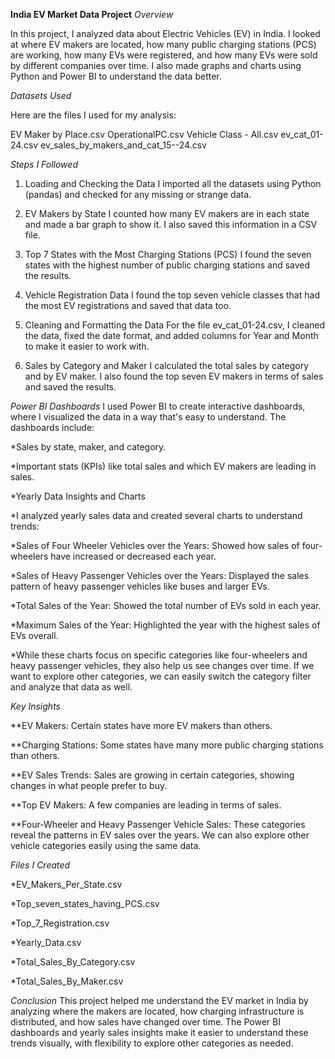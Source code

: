 **India EV Market Data Project**
_Overview_

In this project, I analyzed data about Electric Vehicles (EV) in India. I looked at where EV makers are located, how many public charging stations (PCS) are working, how many EVs were registered, and how many EVs were sold by different companies over time. I also made graphs and charts using Python and Power BI to understand the data better.

_Datasets Used_

Here are the files I used for my analysis:

EV Maker by Place.csv
OperationalPC.csv
Vehicle Class - All.csv
ev_cat_01-24.csv
ev_sales_by_makers_and_cat_15--24.csv

_Steps I Followed_
1. Loading and Checking the Data
I imported all the datasets using Python (pandas) and checked for any missing or strange data.

2. EV Makers by State
I counted how many EV makers are in each state and made a bar graph to show it. I also saved this information in a CSV file.

3. Top 7 States with the Most Charging Stations (PCS)
I found the seven states with the highest number of public charging stations and saved the results.

4. Vehicle Registration Data
I found the top seven vehicle classes that had the most EV registrations and saved that data too.

5. Cleaning and Formatting the Data
For the file ev_cat_01-24.csv, I cleaned the data, fixed the date format, and added columns for Year and Month to make it easier to work with.

6. Sales by Category and Maker
I calculated the total sales by category and by EV maker. I also found the top seven EV makers in terms of sales and saved the results.

_Power BI Dashboards_
I used Power BI to create interactive dashboards, where I visualized the data in a way that's easy to understand. The dashboards include:

*Sales by state, maker, and category.

*Important stats (KPIs) like total sales and which EV makers are leading in sales.

*Yearly Data Insights and Charts

*I analyzed yearly sales data and created several charts to understand trends:

*Sales of Four Wheeler Vehicles over the Years: Showed how sales of four-wheelers have increased or decreased each year.

*Sales of Heavy Passenger Vehicles over the Years: Displayed the sales pattern of heavy passenger vehicles like buses and larger EVs.

*Total Sales of the Year: Showed the total number of EVs sold in each year.

*Maximum Sales of the Year: Highlighted the year with the highest sales of EVs overall.

*While these charts focus on specific categories like four-wheelers and heavy passenger vehicles, they also help us see changes over time. If we want to explore other categories, we can easily switch the category filter and analyze that data as well.

_Key Insights_

**EV Makers: Certain states have more EV makers than others.

**Charging Stations: Some states have many more public charging stations than others.

**EV Sales Trends: Sales are growing in certain categories, showing changes in what people prefer to buy.

**Top EV Makers: A few companies are leading in terms of sales.

**Four-Wheeler and Heavy Passenger Vehicle Sales: These categories reveal the patterns in EV sales over the years. We can also explore other vehicle categories easily using the same data.

_Files I Created_

*EV_Makers_Per_State.csv

*Top_seven_states_having_PCS.csv

*Top_7_Registration.csv

*Yearly_Data.csv

*Total_Sales_By_Category.csv

*Total_Sales_By_Maker.csv

_Conclusion_
This project helped me understand the EV market in India by analyzing where the makers are located, how charging infrastructure is distributed, and how sales have changed over time. The Power BI dashboards and yearly sales insights make it easier to understand these trends visually, with flexibility to explore other categories as needed.
